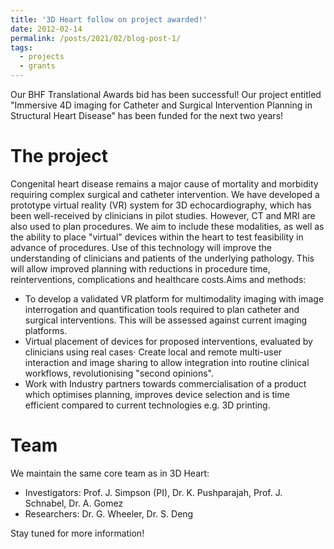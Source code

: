 ```yaml
---
title: '3D Heart follow on project awarded!'
date: 2012-02-14
permalink: /posts/2021/02/blog-post-1/
tags:
  - projects
  - grants
---
```


Our BHF Translational Awards bid has been successful! Our project entitled "Immersive 4D imaging for Catheter and Surgical Intervention Planning in Structural Heart Disease" has been funded for the next two years!

The project
======

Congenital heart disease remains a major cause of mortality and morbidity requiring complex surgical and catheter intervention. We have developed a prototype virtual reality (VR) system for 3D echocardiography, which has been well-received by clinicians in pilot studies. However, CT and MRI are also used to plan procedures. We aim to include these modalities, as well as the ability to place "virtual" devices within the heart to test feasibility in advance of procedures. Use of this technology will improve the understanding of clinicians and patients of the underlying pathology. This will allow improved planning with reductions in procedure time, reinterventions, complications and healthcare costs.Aims and methods:

* To develop a validated VR platform for multimodality imaging with image interrogation and quantification tools required to plan catheter and surgical interventions. This will be assessed against current imaging platforms.
* Virtual placement of devices for proposed interventions, evaluated by clinicians using real cases· Create local and remote multi-user interaction and image sharing to allow integration into routine clinical workflows, revolutionising "second opinions".
* Work with Industry partners towards commercialisation of a product which optimises planning, improves device selection and is time efficient compared to current technologies e.g. 3D printing.


Team
======

We maintain the same core team as in 3D Heart: 
* Investigators: Prof. J. Simpson (PI), Dr. K. Pushparajah, Prof. J. Schnabel, Dr. A. Gomez
* Researchers: Dr. G. Wheeler, Dr. S. Deng

Stay tuned for more information!
